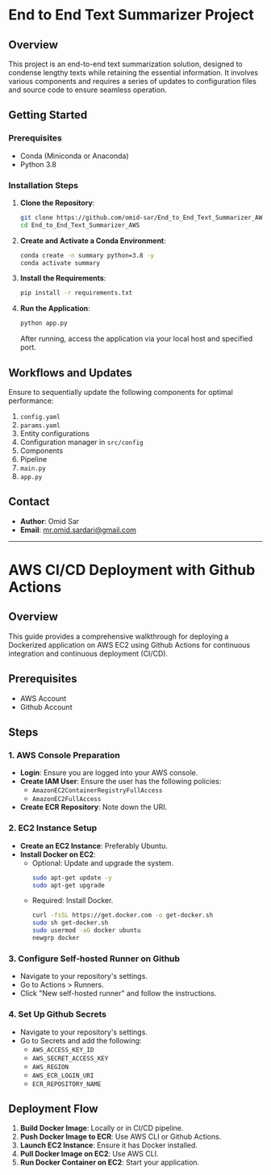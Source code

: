 # End to End Text Summarizer Project

## Overview
This project is an end-to-end text summarization solution, designed to condense lengthy texts while retaining the essential information. It involves various components and requires a series of updates to configuration files and source code to ensure seamless operation.

## Getting Started

### Prerequisites
- Conda (Miniconda or Anaconda)
- Python 3.8

### Installation Steps
1. **Clone the Repository**: 
   ```bash
   git clone https://github.com/omid-sar/End_to_End_Text_Summarizer_AWS
   cd End_to_End_Text_Summarizer_AWS
   ```

2. **Create and Activate a Conda Environment**: 
   ```bash
   conda create -n summary python=3.8 -y
   conda activate summary
   ```

3. **Install the Requirements**: 
   ```bash
   pip install -r requirements.txt
   ```

4. **Run the Application**: 
   ```bash
   python app.py
   ```

   After running, access the application via your local host and specified port.

## Workflows and Updates
Ensure to sequentially update the following components for optimal performance:

1. `config.yaml`
2. `params.yaml`
3. Entity configurations
4. Configuration manager in `src/config`
5. Components
6. Pipeline
7. `main.py`
8. `app.py`

## Contact
- **Author**: Omid Sar
- **Email**: [mr.omid.sardari@gmail.com](mailto:mr.omid.sardari@gmail.com)

---

# AWS CI/CD Deployment with Github Actions

## Overview
This guide provides a comprehensive walkthrough for deploying a Dockerized application on AWS EC2 using Github Actions for continuous integration and continuous deployment (CI/CD).

## Prerequisites
- AWS Account
- Github Account

## Steps

### 1. AWS Console Preparation
   - **Login**: Ensure you are logged into your AWS console.
   - **Create IAM User**: Ensure the user has the following policies:
     - `AmazonEC2ContainerRegistryFullAccess`
     - `AmazonEC2FullAccess`
   - **Create ECR Repository**: Note down the URI.

### 2. EC2 Instance Setup
   - **Create an EC2 Instance**: Preferably Ubuntu.
   - **Install Docker on EC2**: 
     - Optional: Update and upgrade the system.
       ```bash
       sudo apt-get update -y
       sudo apt-get upgrade
       ```
     - Required: Install Docker.
       ```bash
       curl -fsSL https://get.docker.com -o get-docker.sh
       sudo sh get-docker.sh
       sudo usermod -aG docker ubuntu
       newgrp docker
       ```

### 3. Configure Self-hosted Runner on Github
   - Navigate to your repository's settings.
   - Go to Actions > Runners.
   - Click "New self-hosted runner" and follow the instructions.

### 4. Set Up Github Secrets
   - Navigate to your repository's settings.
   - Go to Secrets and add the following:
     - `AWS_ACCESS_KEY_ID`
     - `AWS_SECRET_ACCESS_KEY`
     - `AWS_REGION`
     - `AWS_ECR_LOGIN_URI`
     - `ECR_REPOSITORY_NAME`

## Deployment Flow
1. **Build Docker Image**: Locally or in CI/CD pipeline.
2. **Push Docker Image to ECR**: Use AWS CLI or Github Actions.
3. **Launch EC2 Instance**: Ensure it has Docker installed.
4. **Pull Docker Image on EC2**: Use AWS CLI.
5. **Run Docker Container on EC2**: Start your application.
```

